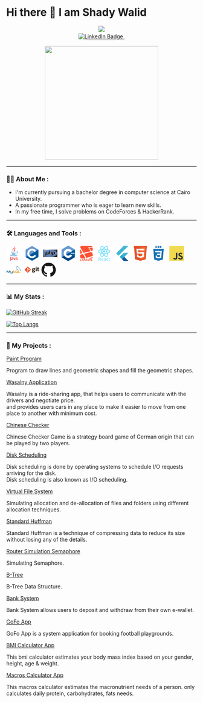 # Hi there 👋 I am Shady Walid
<div id="header" align="center">
  <img src="https://media.giphy.com/media/j5hWF2V3RlNGItTkGc/giphy.gif" width="200"/>
</div>
<div id="badges" align="center" >
  <a href="https://www.linkedin.com/in/shadywalid7">
    <img src="https://img.shields.io/badge/shadywalid7-blue?style=for-the-badge&logo=linkedin&logoColor=white" alt="LinkedIn Badge" width="100"/>
  </a>
  <img src="https://komarev.com/ghpvc/?username=Shaaadyyy&style=flat-square&color=blue" alt="" width="100"/>
  <br>
  <br>
  <img src="https://media.giphy.com/media/jdPMeyv9rn0hZHh8n9/giphy.gif" width="300" height="300"/>
</div>

---
### :man_technologist: About Me :  
*  I'm currently pursuing a bachelor degree in computer science at Cairo University.  
*  A passionate programmer who is eager to learn new skills.  
*  In my free time, I solve problems on CodeForces & HackerRank.   

---
### :hammer_and_wrench: Languages and Tools :  
<div>
  <img src="https://github.com/devicons/devicon/blob/master/icons/java/java-original-wordmark.svg" title="Java" alt="Java" width="40" height="40"/>&nbsp;
  <img src="https://github.com/devicons/devicon/blob/master/icons/c/c-original.svg" title="C" alt="C" width"40" height="40"/>&nbsp;
  <img src="https://github.com/devicons/devicon/blob/master/icons/php/php-original.svg" title="php" alt="php" width"40" height="40"/>&nbsp;
  <img src="https://github.com/devicons/devicon/blob/master/icons/cplusplus/cplusplus-original.svg" title="C++" alt="C++" width"40" height="40"/>&nbsp;
  <img src="https://github.com/devicons/devicon/blob/master/icons/laravel/laravel-plain-wordmark.svg" title="laravel" alt="laravel" width"40" height="40"/>&nbsp;
  <img src="https://github.com/devicons/devicon/blob/master/icons/react/react-original-wordmark.svg" title="React" alt="React" width="40" height="40"/>&nbsp;
  <img src="https://github.com/devicons/devicon/blob/master/icons/flutter/flutter-original.svg" title="Flutter" alt="Flutter" width="40" height="40"/>&nbsp;
  <img src="https://github.com/devicons/devicon/blob/master/icons/html5/html5-original.svg" title="HTML5" alt="HTML" width="40" height="40"/>&nbsp;
  <img src="https://github.com/devicons/devicon/blob/master/icons/css3/css3-plain-wordmark.svg"  title="CSS3" alt="CSS" width="40" height="40"/>&nbsp;
  <img src="https://github.com/devicons/devicon/blob/master/icons/javascript/javascript-original.svg" title="JavaScript" alt="JavaScript" width="40" height="40"/>&nbsp;
  <img src="https://github.com/devicons/devicon/blob/master/icons/mysql/mysql-original-wordmark.svg" title="MySQL"  alt="MySQL" width="40" height="40"/>&nbsp;
  <img src="https://github.com/devicons/devicon/blob/master/icons/git/git-original-wordmark.svg" title="Git" **alt="Git" width="40" height="40"/>
  <img src="https://github.com/devicons/devicon/blob/master/icons/github/github-original.svg" title="github" alt="github" width"40" height="40"/>&nbsp;
</div>

---
### :bar_chart: My Stats : 


[![GitHub Streak](http://github-readme-streak-stats.herokuapp.com?user=Shaaadyyy&theme=dark&background=000000)](https://git.io/streak-stats) 

[![Top Langs](https://github-readme-stats.vercel.app/api/top-langs/?username=Shaaadyyy&layout=compact&theme=vision-friendly-dark)](https://github.com/anuraghazra/github-readme-stats)

---
### :paperclip: My Projects :  
<div>
    <a href = "https://github.com/Shaaadyyy/Paint-Program">
      <ins>Paint Program</ins>  
   </a>
  
  Program to draw lines and geometric shapes and fill the geometric shapes.
  
  <a href = "https://github.com/Shaaadyyy/Wasalny">
      <ins>Wasalny Application</ins>  
   </a>
  
  Wasalny is a ride-sharing app, that helps users to communicate with the drivers and negotiate price.  
  and provides users cars in any place to make it easier to move from one place to another with minimum cost.
  
  <a href = "https://github.com/Shaaadyyy/Chinese-Checker">
      <ins>Chinese Checker</ins>  
   </a>
  
  Chinese Checker Game is a strategy board game of German origin that can be played by two players.
  
  <a href = "https://github.com/Shaaadyyy/Disk-Scheduling">
      <ins>Disk Scheduling</ins>  
   </a>
  
  Disk scheduling is done by operating systems to schedule I/O requests arriving for the disk.  
  Disk scheduling is also known as I/O scheduling.  
  
  <a href = "https://github.com/Shaaadyyy/Virtual-File-System">
      <ins>Virtual File System</ins>  
   </a>
  
  Simulating allocation and de-allocation of files and folders using different allocation techniques.
  
  <a href = "https://github.com/Shaaadyyy/Standard-Huffman">
      <ins>Standard Huffman</ins>  
   </a>
  
  Standard Huffman is a technique of compressing data to reduce its size without losing any of the details.
  
  <a href = "https://github.com/Shaaadyyy/Semaphore">
      <ins>Router Simulation Semaphore</ins>
   </a>
  
  Simulating Semaphore.
  
  <a href = "https://github.com/Shaaadyyy/B-Tree">
      <ins>B-Tree</ins>
   </a>
  
  B-Tree Data Structure.  
  
  <a href = "https://github.com/Shaaadyyy/Bank-System">
      <ins>Bank System</ins>
   </a>
  
  Bank System allows users to deposit and withdraw from their own e-wallet.  
  
  <a href = "https://github.com/Shaaadyyy/GoFo">
      <ins>GoFo App</ins>
   </a>
  
  GoFo App is a system application for booking football playgrounds.  
  
  <a href = "https://github.com/Shaaadyyy/BMI-Calculator">
      <ins>BMI Calculator App</ins>
   </a>
   
  This bmi calculator estimates your body mass index based on your gender, height, age & weight.  
  
  <a href = "https://github.com/Shaaadyyy/Macros-Calculator">
      <ins>Macros Calculator App</ins>
   </a>
   
   This macros calculator estimates the macronutrient needs of a person.
   only calculates daily protein, carbohydrates, fats needs.  
  
  
  
  
</div>

<!--
**Shaaadyyy/Shaaadyyy** is a ✨ _special_ ✨ repository because its `README.md` (this file) appears on your GitHub profile.

Here are some ideas to get you started:

- 🔭 I’m currently working on ...
- 🌱 I’m currently learning ...
- 👯 I’m looking to collaborate on ...
- 🤔 I’m looking for help with ...
- 💬 Ask me about ...
- 📫 How to reach me: ...
- 😄 Pronouns: ...
- ⚡ Fun fact: ...
-->

